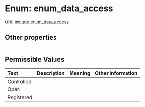 
# Enum: enum_data_access




URI: [include:enum_data_access](https://w3id.org/include/enum_data_access)


## Other properties

|  |  |  |
| --- | --- | --- |

## Permissible Values

| Text | Description | Meaning | Other Information |
| :--- | :---: | :---: | ---: |
| Controlled |  |  |  |
| Open |  |  |  |
| Registered |  |  |  |

